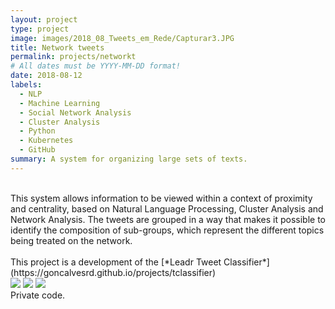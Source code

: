 ```yaml
---
layout: project
type: project
image: images/2018_08_Tweets_em_Rede/Capturar3.JPG
title: Network tweets
permalink: projects/networkt
# All dates must be YYYY-MM-DD format!
date: 2018-08-12
labels:
  - NLP 
  - Machine Learning 
  - Social Network Analysis
  - Cluster Analysis
  - Python 
  - Kubernetes
  - GitHub
summary: A system for organizing large sets of texts.
---
```

<br/>
This system allows information to be viewed within a context of proximity and centrality, based on Natural Language Processing, Cluster Analysis and Network Analysis. The tweets are grouped in a way that makes it possible to identify the composition of sub-groups, which represent the different topics being treated on the network.
<br/>
<br/>
This project is a development of the [*Leadr Tweet Classifier*](https://goncalvesrd.github.io/projects/tclassifier)

<br/>
<img class="ui huge image rounded image" src="../images/2018_08_Tweets_em_Rede/Capturar1.JPG">
<img class="ui large image rounded image" src="../images/2018_08_Tweets_em_Rede/Capturar5.JPG">
<img class="ui large image rounded image" src="../images/2018_08_Tweets_em_Rede/Capturar4.JPG">

<br/>
Private code.
<br/>
<br/>
<br/>
<br/>
<br/>
